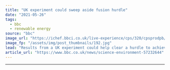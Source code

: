 ```yaml
---
title: "UK experiment could sweep aside fusion hurdle"
date: "2021-05-26"
tags: 
  - bbc
  - renewable energy
source: "bbc"
image_url: "https://ichef.bbci.co.uk/live-experience/cps/320/cpsprodpb/EBB7/production/_115134306_illustrationofmastupgradewithplasma-landscape-copyrightukaea.jpg"
image_fp: "/assets/img/post_thumbnails/192.jpg"
lead: "Results from a UK experiment could help clear a hurdle to achieving commercial fusion power."
article_url: "https://www.bbc.co.uk/news/science-environment-57232644"
---
```


---
